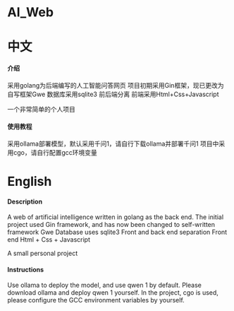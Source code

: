 # AI_Web
# 中文
#### 介绍
采用golang为后端编写的人工智能问答网页
项目初期采用Gin框架，现已更改为自写框架Gwe
数据库采用sqlite3
前后端分离
前端采用Html+Css+Javascript

一个非常简单的个人项目

#### 使用教程
采用ollama部署模型，默认采用千问1，请自行下载ollama并部署千问1
项目中采用cgo，请自行配置gcc环境变量

# English
#### Description
A web of artificial intelligence written in golang as the back end.
The initial project used Gin framework, and has now been changed to self-written framework Gwe
Database uses sqlite3
Front and back end separation
Front end Html + Css + Javascript

A small personal project


#### Instructions  
Use ollama to deploy the model, and use qwen 1 by default. 
Please download ollama and deploy qwen 1 yourself.
In the project, cgo is used, please configure the GCC environment variables by yourself.